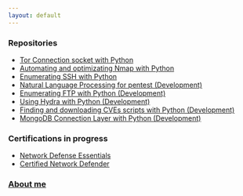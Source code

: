 ```yaml
---
layout: default
---
```


### **Repositories**
- [Tor Connection socket with Python](https://kaio6fellipe.github.io/tor/)
- [Automating and optimizating Nmap with Python](https://kaio6fellipe.github.io/nmap-python/)
- [Enumerating SSH with Python](https://kaio6fellipe.github.io/ssh-enum/)
- [Natural Language Processing for pentest (Development)]()
- [Enumerating FTP with Python (Development)]()
- [Using Hydra with Python (Development)]()
- [Finding and downloading CVEs scripts with Python (Development)]()
- [MongoDB Connection Layer with Python (Development)]()

### **Certifications in progress**
- [Network Defense Essentials](https://kaio6fellipe.github.io/NDE/)
- [Certified Network Defender](https://kaio6fellipe.github.io/CND/)

### **[About me](https://kaio6fellipe.github.io/resume)**

